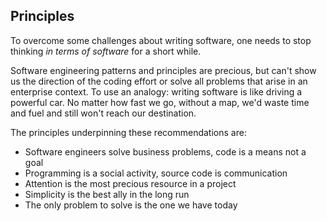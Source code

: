 ## Principles

To overcome some challenges about writing software, one needs to stop thinking *in terms of software* for a short while.

Software engineering patterns and principles are precious, but can't show us the direction of the coding effort or solve all problems that arise in an enterprise context. To use an analogy: writing software is like driving a powerful car. No matter how fast we go, without a map, we'd waste time and fuel and still won't reach our destination.

The principles underpinning these recommendations are:

* Software engineers solve business problems, code is a means not a goal
* Programming is a social activity, source code is communication
* Attention is the most precious resource in a project
* Simplicity is the best ally in the long run
* The only problem to solve is the one we have today